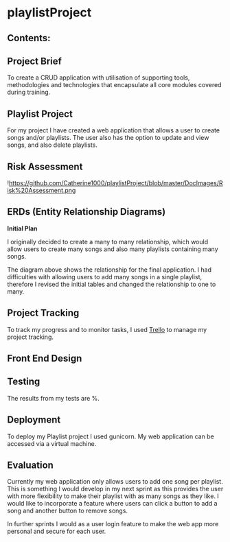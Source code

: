 # playlistProject

## Contents:


## Project Brief
To create a CRUD application with utilisation of supporting tools, methodologies and technologies that encapsulate all core modules covered during training.

## Playlist Project
For my project I have created a web application that allows a user to create songs and/or playlists. The user also has the option to update and view songs, and also delete playlists.

## Risk Assessment

!https://github.com/Catherine1000/playlistProject/blob/master/DocImages/Risk%20Assessment.png

## ERDs (Entity Relationship Diagrams)

**Initial Plan**

I originally decided to create a many to many relationship, which would allow users to create many songs and also many playlists containing many songs.



The diagram above shows the relationship for the final application. I had difficulties with allowing users to add many songs in a single playlist, therefore I revised the initial tables and changed the relationship to one to many.


## Project Tracking
To track my progress and to monitor tasks, I used [Trello](https://trello.com/b/4hpZ6MKn/playlist-project) to manage my project tracking. 

## Front End Design


## Testing

The results from my tests are %.


## Deployment
To deploy my Playlist project I used gunicorn.
My web application can be accessed via a virtual machine.


## Evaluation
Currently my web application only allows users to add one song per playlist. This is something I would develop in my next sprint as this provides the user with more flexibility to make their playlist with as many songs as they like. I would like to incorporate a feature where users can click a button to add a song and another button to remove songs.

In further sprints I would as a user login feature to make the web app more personal and secure for each user.
